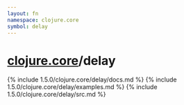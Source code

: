 ```yaml
---
layout: fn
namespace: clojure.core
symbol: delay
---
```


# [clojure.core](../)/delay

{% include 1.5.0/clojure.core/delay/docs.md %}
{% include 1.5.0/clojure.core/delay/examples.md %}
{% include 1.5.0/clojure.core/delay/src.md %}

